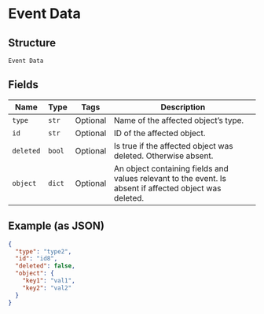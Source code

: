 
# Event Data

## Structure

`Event Data`

## Fields

| Name | Type | Tags | Description |
|  --- | --- | --- | --- |
| `type` | `str` | Optional | Name of the affected object’s type. |
| `id` | `str` | Optional | ID of the affected object. |
| `deleted` | `bool` | Optional | Is true if the affected object was deleted. Otherwise absent. |
| `object` | `dict` | Optional | An object containing fields and values relevant to the event. Is absent if affected object was deleted. |

## Example (as JSON)

```json
{
  "type": "type2",
  "id": "id8",
  "deleted": false,
  "object": {
    "key1": "val1",
    "key2": "val2"
  }
}
```

